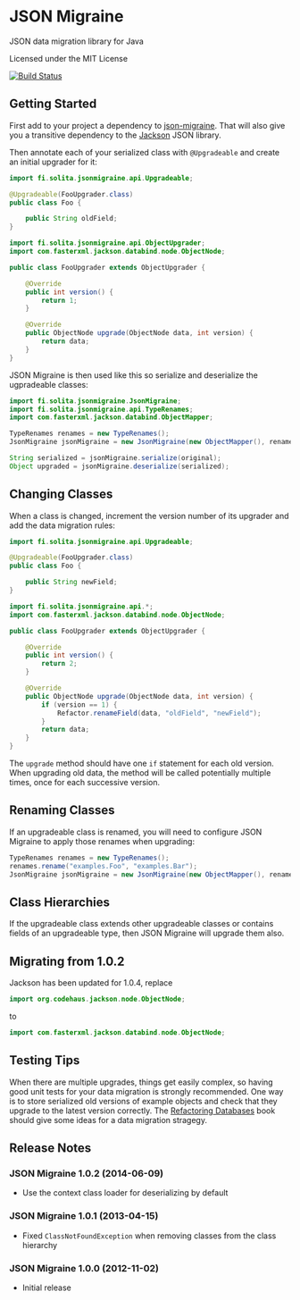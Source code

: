 JSON Migraine
=============

JSON data migration library for Java

Licensed under the MIT License

[![Build Status](https://secure.travis-ci.org/solita/json-migraine.png)](http://travis-ci.org/solita/json-migraine)


Getting Started
---------------

First add to your project a dependency to [json-migraine](http://search.maven.org/#search%7Cga%7C1%7Ca%3A%22json-migraine%22). That will also give you a transitive dependency to the [Jackson](http://jackson.codehaus.org/) JSON library.

Then annotate each of your serialized class with `@Upgradeable` and create an initial upgrader for it:

```java
import fi.solita.jsonmigraine.api.Upgradeable;

@Upgradeable(FooUpgrader.class)
public class Foo {

    public String oldField;
}
```

```java
import fi.solita.jsonmigraine.api.ObjectUpgrader;
import com.fasterxml.jackson.databind.node.ObjectNode;

public class FooUpgrader extends ObjectUpgrader {

    @Override
    public int version() {
        return 1;
    }

    @Override
    public ObjectNode upgrade(ObjectNode data, int version) {
        return data;
    }
}
```

JSON Migraine is then used like this so serialize and deserialize the ugpradeable classes:

```java
import fi.solita.jsonmigraine.JsonMigraine;
import fi.solita.jsonmigraine.api.TypeRenames;
import com.fasterxml.jackson.databind.ObjectMapper;

TypeRenames renames = new TypeRenames();
JsonMigraine jsonMigraine = new JsonMigraine(new ObjectMapper(), renames);

String serialized = jsonMigraine.serialize(original);
Object upgraded = jsonMigraine.deserialize(serialized);
```


Changing Classes
----------------

When a class is changed, increment the version number of its upgrader and add the data migration rules:

```java
import fi.solita.jsonmigraine.api.Upgradeable;

@Upgradeable(FooUpgrader.class)
public class Foo {

    public String newField;
}
```

```java
import fi.solita.jsonmigraine.api.*;
import com.fasterxml.jackson.databind.node.ObjectNode;

public class FooUpgrader extends ObjectUpgrader {

    @Override
    public int version() {
        return 2;
    }

    @Override
    public ObjectNode upgrade(ObjectNode data, int version) {
        if (version == 1) {
            Refactor.renameField(data, "oldField", "newField");
        }
        return data;
    }
}
```

The `upgrade` method should have one `if` statement for each old version. When upgrading old data, the method will be called potentially multiple times, once for each successive version.


Renaming Classes
----------------

If an upgradeable class is renamed, you will need to configure JSON Migraine to apply those renames when upgrading:

```java
TypeRenames renames = new TypeRenames();
renames.rename("examples.Foo", "examples.Bar");
JsonMigraine jsonMigraine = new JsonMigraine(new ObjectMapper(), renames);
```

Class Hierarchies
-----------------

If the upgradeable class extends other upgradeable classes or contains fields of an upgradeable type, then JSON Migraine will upgrade them also.

Migrating from 1.0.2
--------------------
Jackson has been updated for 1.0.4, replace
```java
import org.codehaus.jackson.node.ObjectNode;
```
to
```java
import com.fasterxml.jackson.databind.node.ObjectNode;
```

Testing Tips
------------

When there are multiple upgrades, things get easily complex, so having good unit tests for your data migration is strongly recommended. One way is to store serialized old versions of example objects and check that they upgrade to the latest version correctly. The [Refactoring Databases](http://databaserefactoring.com/) book should give some ideas for a data migration stragegy.


Release Notes
-------------

### JSON Migraine 1.0.2 (2014-06-09)

- Use the context class loader for deserializing by default

### JSON Migraine 1.0.1 (2013-04-15)

- Fixed `ClassNotFoundException` when removing classes from the class hierarchy

### JSON Migraine 1.0.0 (2012-11-02)

- Initial release
